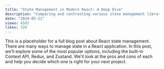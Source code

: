 ```yaml
---
title: "State Management in Modern React: A Deep Dive"
description: "Comparing and contrasting various state management libraries and patterns in the React ecosystem, including Context, Redux, and Zustand."
date: "2024-05-21"
views: 4501
likes: 320
---
```


This is a placeholder for a full blog post about React state management. There are many ways to manage state in a React application. In this post, we'll explore some of the most popular options, including the built-in Context API, Redux, and Zustand. We'll look at the pros and cons of each and help you decide which one is right for your next project.
